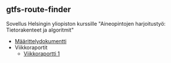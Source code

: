 ## gtfs-route-finder

Sovellus Helsingin yliopiston kurssille "Aineopintojen harjoitustyö: 
Tietorakenteet ja algoritmit"

* [Määrittelydokumentti](docs/maarittelydokumentti.md)
* Viikkoraportit
  * [Viikkoraportti 1](docs/viikkoraportit/1.md)
